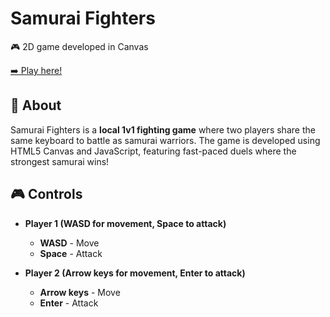 # Samurai Fighters  
🎮 2D game developed in Canvas  

<a href="https://thesamueldopke.github.io/Samurai-Fighters/" target="_blank">➡️ Play here!</a>  

## 📖 About  
Samurai Fighters is a **local 1v1 fighting game** where two players share the same keyboard to battle as samurai warriors. The game is developed using HTML5 Canvas and JavaScript, featuring fast-paced duels where the strongest samurai wins!  

## 🎮 Controls  
- **Player 1 (WASD for movement, Space to attack)**  
  - **WASD** - Move  
  - **Space** - Attack  

- **Player 2 (Arrow keys for movement, Enter to attack)**  
  - **Arrow keys** - Move  
  - **Enter** - Attack  
